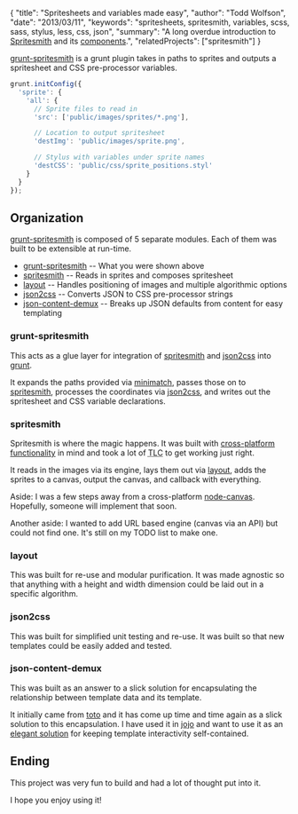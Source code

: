 {
  "title": "Spritesheets and variables made easy",
  "author": "Todd Wolfson",
  "date": "2013/03/11",
  "keywords": "spritesheets, spritesmith, variables, scss, sass, stylus, less, css, json",
  "summary": "A long overdue introduction to [Spritesmith](https://github.com/Ensighten/grunt-spritesmith) and its [components](https://github.com/Ensighten/grunt-spritesmith#contributing).",
  "relatedProjects": ["spritesmith"]
}

[grunt-spritesmith][grunt-spritesmith] is a grunt plugin takes in paths to sprites and outputs a spritesheet and CSS pre-processor variables.

```js
grunt.initConfig({
  'sprite': {
    'all': {
      // Sprite files to read in
      'src': ['public/images/sprites/*.png'],

      // Location to output spritesheet
      'destImg': 'public/images/sprite.png',

      // Stylus with variables under sprite names
      'destCSS': 'public/css/sprite_positions.styl'
    }
  }
});
```

[grunt-spritesmith]: https://github.com/Ensighten/grunt-spritesmith

Organization
------------
[grunt-spritesmith][grunt-spritesmith] is composed of 5 separate modules. Each of them was built to be extensible at run-time.

- [grunt-spritesmith][grunt-spritesmith] -- What you were shown above
- [spritesmith][spritesmith] -- Reads in sprites and composes spritesheet
- [layout][layout] -- Handles positioning of images and multiple algorithmic options
- [json2css][json2css] -- Converts JSON to CSS pre-processor strings
- [json-content-demux][content-demux] -- Breaks up JSON defaults from content for easy templating

[spritesmith]: https://github.com/Ensighten/spritesmith
[layout]: https://github.com/twolfson/layout
[json2css]: https://github.com/twolfson/json2css
[content-demux]: http://github.com/twolfson/json-content-demux

### grunt-spritesmith
This acts as a glue layer for integration of [spritesmith][spritesmith] and [json2css][json2css] into [grunt][grunt].

It expands the paths provided via [minimatch][minimatch], passes those on to [spritesmith][spritesmith], processes the coordinates via [json2css][json2css], and writes out the spritesheet and CSS variable declarations.

[grunt]: https://github.com/gruntjs/grunt/
[minimatch]: https://github.com/isaacs/minimatch

### spritesmith
Spritesmith is where the magic happens. It was built with [cross-platform functionality][engines] in mind and took a lot of <abbr title="tender loving care">TLC</abbr> to get working just right.

It reads in the images via its engine, lays them out via [layout][layout], adds the sprites to a canvas, output the canvas, and callback with everything.

Aside: I was a few steps away from a cross-platform [node-canvas][node-canvas]. Hopefully, someone will implement that soon.

Another aside: I wanted to add URL based engine (canvas via an API) but could not find one. It's still on my TODO list to make one.

[engines]: https://github.com/Ensighten/spritesmith#requirements
[node-canvas]: https://github.com/LearnBoost/node-canvas

### layout
This was built for re-use and modular purification. It was made agnostic so that anything with a height and width dimension could be laid out in a specific algorithm.

### json2css
This was built for simplified unit testing and re-use. It was built so that new templates could be easily added and tested.

### json-content-demux
This was built as an answer to a slick solution for encapsulating the relationship between template data and its template.

It initially came from [toto][toto] and it has come up time and time again as a slick solution to this encapsulation. I have used it in [jojo][jojo] and want to use it as an [elegant solution][view-contained] for keeping template interactivity self-contained.

[toto]: https://github.com/cloudhead/toto
[jojo]: https://github.com/twolfson/jojo
[view-contained]: https://gist.github.com/twolfson/4464886

Ending
------
This project was very fun to build and had a lot of thought put into it.

I hope you enjoy using it!